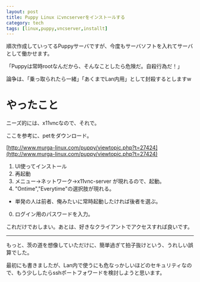 ```yaml
---
layout: post
title: Puppy Linux にvncserverをインストールする
category: tech
tags: [linux,puppy,vncserver,installt]
---
```


順次作成していってるPuppyサーバですが、今度もサーバソフトを入れてサーバとして働かせます。

「Puppyは常時rootなんだから、そんなことしたら危険だ。自殺行為だ！」

論争は、「乗っ取られたら一緒」「あくまでLan内用」として封殺するとしますw

# やったこと

ニーズ的には、x11vncなので、それで。

ここを参考に、petをダウンロード。

[http://www.murga-linux.com/puppy/viewtopic.php?t=27424](http://www.murga-linux.com/puppy/viewtopic.php?t=27424)

1. UI使ってインストール
0. 再起動
0. メニュー→ネットワーク→x11vnc-server が現れるので、起動。
0. "Ontime","Everytime"の選択肢が現れる。
  - 単発の人は前者、俺みたいに常時起動したければ後者を選ぶ。
0. ログイン用のパスワードを入力。

これだけでおしまい。あとは、好きなクライアントでアクセスすれば良いです。

---

もっと、茨の道を想像していただけに、簡単過ぎて拍子抜けという、うれしい誤算でした。

最初にも書きましたが、Lan内で使うにも危なっかしいほどのセキュリティなので、もう少ししたらsshポートフォワードを検討しようと思います。
